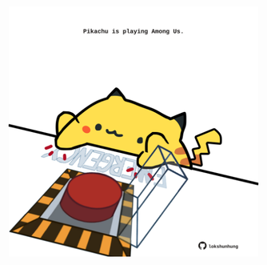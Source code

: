 <!-- built at 09/04/2023, 18:01:03 UTC -->
<p align="center">
  <img width="500" height="500" src="./ReadmeImage.svg">
</p>
